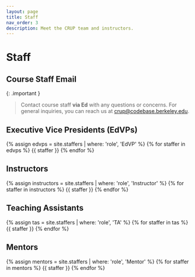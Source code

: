 ```yaml
---
layout: page
title: Staff
nav_order: 3
description: Meet the CRUP team and instructors.
---
```


<style>
.staffer {
  display: flex;
  margin-bottom: 2rem;
  padding: 1.5rem;
  border: 1px solid #e1e4e8;
  border-radius: 8px;
  background-color: #ffffff;
  transition: box-shadow 0.2s ease;
}

.staffer:hover {
  box-shadow: 0 4px 12px rgba(0, 0, 0, 0.1);
}

.staffer-image {
  width: 150px;
  height: 150px;
  border-radius: 50%;
  object-fit: cover;
  margin-right: 1.5rem;
  border: 3px solid #e1e4e8;
  flex-shrink: 0;
}

.staffer-name {
  margin-top: 0;
  margin-bottom: 0.5rem;
  font-size: 1.5rem;
  font-weight: 600;
  color: #24292e;
}

.staffer-name a {
  color: #0366d6;
  text-decoration: none;
}

.staffer-name a:hover {
  text-decoration: underline;
}

.staffer-badge {
  display: inline-block;
  background-color: #0366d6;
  color: white;
  padding: 0.25rem 0.5rem;
  border-radius: 12px;
  font-size: 0.75rem;
  font-weight: 500;
  margin-left: 0.5rem;
}

.staffer-role {
  font-weight: 500;
  color: #0366d6;
  margin-bottom: 0.5rem;
  font-size: 1.1rem;
}

.staffer-meta {
  font-size: 0.9rem;
  color: #586069;
  margin-bottom: 0.5rem;
}

.staffer p {
  margin-bottom: 0.5rem;
}

.staffer p a {
  color: #0366d6;
  text-decoration: none;
}

.staffer p a:hover {
  text-decoration: underline;
}

@media (max-width: 768px) {
  .staffer {
    flex-direction: column;
    text-align: center;
  }
  
  .staffer-image {
    margin-right: 0;
    margin-bottom: 1rem;
    width: 120px;
    height: 120px;
  }
}
</style>

# Staff

## Course Staff Email

{: .important }
> Contact course staff **via Ed** with any questions or concerns. For general inquiries, you can reach us at [crup@codebase.berkeley.edu](mailto:crup@codebase.berkeley.edu).

## Executive Vice Presidents (EdVPs)

{% assign edvps = site.staffers | where: 'role', 'EdVP' %}
{% for staffer in edvps %}
{{ staffer }}
{% endfor %}

## Instructors

{% assign instructors = site.staffers | where: 'role', 'Instructor' %}
{% for staffer in instructors %}
{{ staffer }}
{% endfor %}

## Teaching Assistants

{% assign tas = site.staffers | where: 'role', 'TA' %}
{% for staffer in tas %}
{{ staffer }}
{% endfor %}

## Mentors

{% assign mentors = site.staffers | where: 'role', 'Mentor' %}
{% for staffer in mentors %}
{{ staffer }}
{% endfor %}
